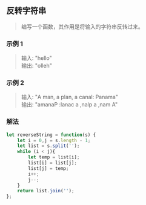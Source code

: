 
##  反转字符串
> 编写一个函数，其作用是将输入的字符串反转过来。

### 示例 1
> 输入: "hello"       
> 输出: "olleh"       

### 示例 2
> 输入: "A man, a plan, a canal: Panama"          
> 输出: "amanaP :lanac a ,nalp a ,nam A"      

### 解法
```javascript 1.8
let reverseString = function(s) {
    let i = 0,j = s.length - 1;
    let list = s.split('');
    while (i < j){
        let temp = list[i];
        list[i] = list[j];
        list[j] = temp;
        i++;
        j--;
    }
    return list.join('');
};
```